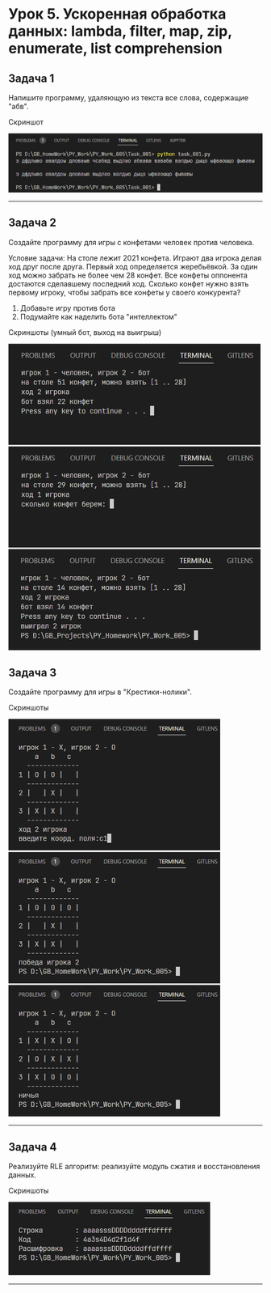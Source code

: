 # Урок 5. Ускоренная обработка данных: lambda, filter, map, zip, enumerate, list comprehension

## Задача 1

Напишите программу, удаляющую из текста все слова, содержащие "абв".

Скриншот

!['Скриншот 1'](/ScreenShots/task_001_01.png 'Screen 1')

---

## Задача 2

Создайте программу для игры с конфетами человек против человека.

Условие задачи: На столе лежит 2021 конфета. Играют два игрока делая ход друг после друга. Первый ход определяется жеребьёвкой. За один ход можно забрать не более чем 28 конфет. Все конфеты оппонента достаются сделавшему последний ход. Сколько конфет нужно взять первому игроку, чтобы забрать все конфеты у своего конкурента?

1. Добавьте игру против бота
2. Подумайте как наделить бота "интеллектом"

Скриншоты (умный бот, выход на выигрыш)

!['Скриншот 2'](/ScreenShots/task_002_01.png 'Screen 2')
!['Скриншот 3'](/ScreenShots/task_002_02.png 'Screen 3')
!['Скриншот 4'](/ScreenShots/task_002_03.png 'Screen 4')

## Задача 3

Создайте программу для игры в "Крестики-нолики".

Скриншоты

!['Скриншот 5'](/ScreenShots/task_003_01.png 'Screen 5')
!['Скриншот 6'](/ScreenShots/task_003_02.png 'Screen 6')
!['Скриншот 7'](/ScreenShots/task_003_03.png 'Screen 7')

---

## Задача 4

Реализуйте RLE алгоритм: реализуйте модуль сжатия и восстановления данных.

Скриншоты

!['Скриншот 8'](/ScreenShots/task_004_01.png 'Screen 8')

---